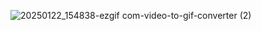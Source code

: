 ![20250122_154838-ezgif com-video-to-gif-converter (2)](https://github.com/user-attachments/assets/804a49bc-e794-4159-9c70-544c8330cee4)
